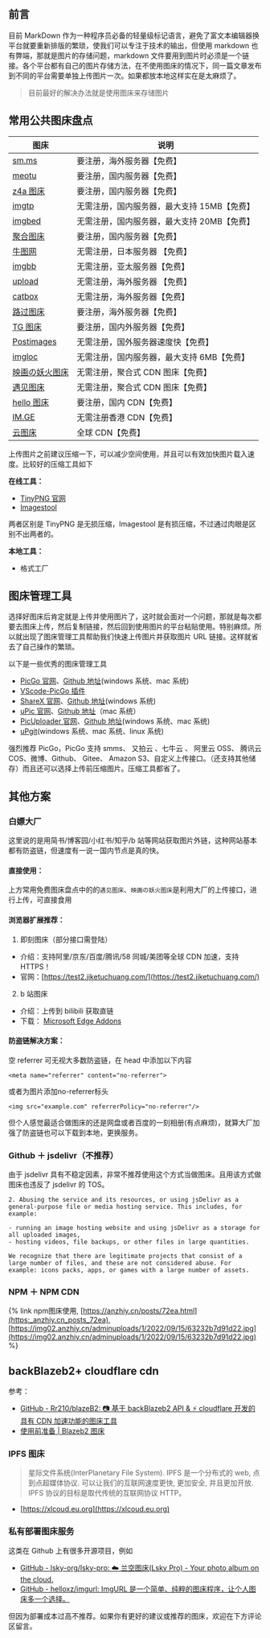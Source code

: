 ## 前言

目前 MarkDown 作为一种程序员必备的轻量级标记语言，避免了富文本编辑器换平台就要重新排版的繁琐，使我们可以专注于技术的输出，但使用 markdown 也有弊端，那就是图片的存储问题，markdown 文件要用到图片时必须是一个链接。各个平台都有自己的图片存储方法，在不使用图床的情况下，同一篇文章发布到不同的平台需要单独上传图片一次。如果都放本地这样实在是太麻烦了。

> 目前最好的解决办法就是使用图床来存储图片


## 常用公共图床盘点
| **图床** | **说明** |
| --- | --- |
| [sm.ms](https://sm.ms) | 要注册，海外服务器【免费】 |
| [meotu](https://moetu.org) | 要注册，国内服务器【免费】 |
| [z4a 图床](https://www.z4a.net) | 要注册，国内服务器【免费】 |
| [imgtp](https://www.imgtp.com) | 无需注册，国内服务器，最大支持 15MB【免费】 |
| [imgbed](https://www.imgbed.com/?lang=zh-CN) | 无需注册，国内服务器，最大支持 20MB【免费】 |
| [聚合图床](https://www.superbed.cn) | 要注册，国内服务器【免费】 |
| [牛图网](https://niupic.com) | 无需注册，日本服务器 【免费】 |
| [imgbb](https://imgbb.com) | 无需注册，亚太服务器【免费】 |
| [upload](https://upload.cc) | 无需注册，海外服务器 【免费】 |
| [catbox](https://catbox.moe) | 无需注册，海外服务器【免费】 |
| [路过图床](https://imgtu.com/) | 要注册，海外服务器【免费】 |
| [TG 图床](https://imgtg.com) | 要注册，国内外服务器【免费】 |
| [Postimages](https://postimages.org) | 无需注册，国外服务器速度快【免费】 |
| [imgloc](https://imgloc.com) | 无需注册，国内服务器，最大支持 6MB【免费】 |
| [映画の妖火图床 ](https://yh-pic.ihcloud.net/) | 无需注册，聚合式 CDN 图床【免费】 |
| [遇见图床 ](https://www.hualigs.cn/) | 无需注册，聚合式 CDN 图床【免费】 |
| [hello 图床](https://www.helloimg.com/) | 要注册，国内 CDN【免费】 |
| [IM.GE ](https://im.ge/) | 无需注册香港 CDN【免费】 |
| [云图床](https://cloudimge.com/) | 全球 CDN【免费】 |


上传图片之前建议压缩一下，可以减少空间使用，并且可以有效加快图片载入速度。比较好的压缩工具如下

**在线工具：**

- [TinyPNG 官网](https://tinypng.com)
- [Imagestool](https://imagestool.com)

两者区别是 TinyPNG 是无损压缩，Imagestool 是有损压缩，不过通过肉眼是区别不出两者的。

**本地工具：**

- 格式工厂

## 图床管理工具

选择好图床后肯定就是上传并使用图片了，这时就会面对一个问题，那就是每次都要去图床上传，然后复制链接，然后回到使用图片的平台粘贴使用。特别麻烦。所以就出现了图床管理工具帮助我们快速上传图片并获取图片 URL 链接。这样就省去了自己操作的繁琐。

以下是一些优秀的图床管理工具

- [PicGo 官网](https://molunerfinn.com/PicGo/)、[Github 地址](https://github.com/Molunerfinn/PicGo)(windows 系统、mac 系统)
- [VScode-PicGo 插件](https://github.com/PicGo/vs-picgo)
- [ShareX 官网](https://github.com/ShareX/ShareX)、[Github 地址](https://github.com/ShareX/ShareX)(windows 系统)
- [uPic 官网](https://blog.svend.cc/upic/)、[Github 地址](https://github.com/gee1k/uPic)（mac 系统）
- [PicUploader 官网](https:_www.xiebruce.top_17)、[Github 地址](https://github.com/xiebruce/PicUploader)(windows 系统、mac 系统)
- [uPgit](https://github.com/pluveto/upgit)(windows 系统、mac 系统、linux 系统)

强烈推荐 PicGo，PicGo 支持 smms、 又拍云 、七牛云 、 阿里云 OSS、 腾讯云 COS、微博、Github、 Gitee、 Amazon S3、自定义上传接口。（还支持其他储存）而且还可以选择上传前压缩图片。压缩工具都省了。

## 其他方案

### 白嫖大厂

这里说的是用简书/博客园/小红书/知乎/b 站等网站获取图片外链，这种网站基本都有防盗链，但速度有一说一国内节点是真的快。

#### 直接使用：

上方常用免费图床盘点中的的`遇见图床`、`映画の妖火图床`是利用大厂的上传接口，进行上传，可直接食用

#### 浏览器扩展推荐：

1. 即刻图床（部分接口需登陆）

- 介绍：支持阿里/京东/百度/腾讯/58 同城/美团等全球 CDN 加速，支持 HTTPS！
- 官网：[https://test2.jiketuchuang.com/](https://test2.jiketuchuang.com/)

2. b 站图床

- 介绍：上传到 bilibili 获取直链
- 下载： [Microsoft Edge Addons](https://microsoftedge.microsoft.com/addons/detail/b%E7%AB%99%E5%9B%BE%E5%BA%8A/hfjlcmnnkgeppnaigbphhiibhnbnmbip?hl=zh-CN)

#### 防盗链解决方案：

空 referrer 可无视大多数防盗链，在 head 中添加以下内容

```
<meta name="referrer" content="no-referrer">
```

或者为图片添加no-referrer标头

```
<img src="example.com" referrerPolicy="no-referrer"/>
```

但个人感觉最适合做图床的还是网盘或者百度的一刻相册(有点麻烦)，就算大厂加强了防盗链也可以下载到本地，更换服务。

### Github ＋ jsdelivr（不推荐）

由于 jsdelivr 具有不稳定因素，非常不推荐使用这个方式当做图床。且用该方式做图床也违反了 jsdelivr 的 TOS。

```
2. Abusing the service and its resources, or using jsDelivr as a general-purpose file or media hosting service. This includes, for example:

- running an image hosting website and using jsDelivr as a storage for all uploaded images,
- hosting videos, file backups, or other files in large quantities.

We recognize that there are legitimate projects that consist of a large number of files, and these are not considered abuse. For example: icons packs, apps, or games with a large number of assets.
```

### NPM ＋ NPM CDN

{% link npm图床使用, [https://anzhiy.cn/posts/72ea.html](https:_anzhiy.cn_posts_72ea), [https://img02.anzhiy.cn/adminuploads/1/2022/09/15/63232b7d91d22.jpg](https://img02.anzhiy.cn/adminuploads/1/2022/09/15/63232b7d91d22.jpg) %}

## backBlazeb2+ cloudflare cdn

参考：

- [GitHub - Rr210/blazeB2: 📷 基于 backBlazeb2 API & ⚡ cloudflare 开发的具有 CDN 加速功能的图床工具](https://github.com/Rr210/blazeB2)
- [使用前准备 | Blazeb2 图床](https:_blazeb2.js.org_guide_prepare)

### IPFS 图床

> 星际文件系统(InterPlanetary File System). IPFS 是一个分布式的 web, 点到点超媒体协议. 可以让我们的互联网速度更快, 更加安全, 并且更加开放. IPFS 协议的目标是取代传统的互联网协议 HTTP。


- [https://xlcoud.eu.org](https://xlcoud.eu.org)

### 私有部署图床服务

这类在 Github 上有很多开源项目，例如

- [GitHub - lsky-org/lsky-pro: ☁️ 兰空图床(Lsky Pro) - Your photo album on the cloud.](https://github.com/lsky-org/lsky-pro)
- [GitHub - helloxz/imgurl: ImgURL 是一个简单、纯粹的图床程序，让个人图床多一个选择。](https://github.com/helloxz/imgurl)

但因为部署成本过高不推荐。如果你有更好的建议或推荐的图床，欢迎在下方评论区留言。
